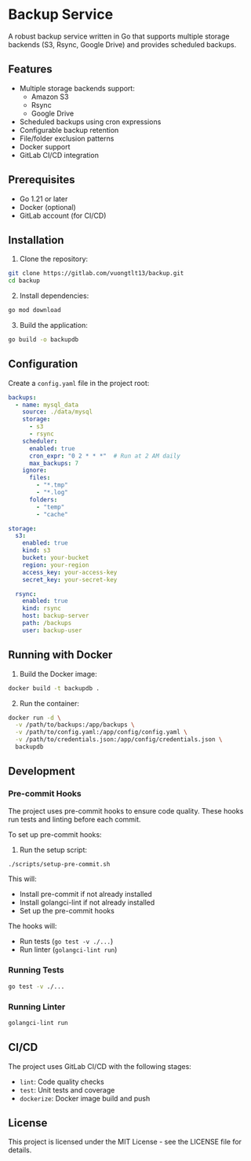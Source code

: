 # Backup Service

A robust backup service written in Go that supports multiple storage backends (S3, Rsync, Google Drive) and provides scheduled backups.

## Features

- Multiple storage backends support:
  - Amazon S3
  - Rsync
  - Google Drive
- Scheduled backups using cron expressions
- Configurable backup retention
- File/folder exclusion patterns
- Docker support
- GitLab CI/CD integration

## Prerequisites

- Go 1.21 or later
- Docker (optional)
- GitLab account (for CI/CD)

## Installation

1. Clone the repository:
```bash
git clone https://gitlab.com/vuongtlt13/backup.git
cd backup
```

2. Install dependencies:
```bash
go mod download
```

3. Build the application:
```bash
go build -o backupdb
```

## Configuration

Create a `config.yaml` file in the project root:

```yaml
backups:
  - name: mysql_data
    source: ./data/mysql
    storage:
      - s3
      - rsync
    scheduler:
      enabled: true
      cron_expr: "0 2 * * *"  # Run at 2 AM daily
      max_backups: 7
    ignore:
      files:
        - "*.tmp"
        - "*.log"
      folders:
        - "temp"
        - "cache"

storage:
  s3:
    enabled: true
    kind: s3
    bucket: your-bucket
    region: your-region
    access_key: your-access-key
    secret_key: your-secret-key

  rsync:
    enabled: true
    kind: rsync
    host: backup-server
    path: /backups
    user: backup-user
```

## Running with Docker

1. Build the Docker image:
```bash
docker build -t backupdb .
```

2. Run the container:
```bash
docker run -d \
  -v /path/to/backups:/app/backups \
  -v /path/to/config.yaml:/app/config/config.yaml \
  -v /path/to/credentials.json:/app/config/credentials.json \
  backupdb
```

## Development

### Pre-commit Hooks

The project uses pre-commit hooks to ensure code quality. These hooks run tests and linting before each commit.

To set up pre-commit hooks:

1. Run the setup script:
```bash
./scripts/setup-pre-commit.sh
```

This will:
- Install pre-commit if not already installed
- Install golangci-lint if not already installed
- Set up the pre-commit hooks

The hooks will:
- Run tests (`go test -v ./...`)
- Run linter (`golangci-lint run`)

### Running Tests

```bash
go test -v ./...
```

### Running Linter

```bash
golangci-lint run
```

## CI/CD

The project uses GitLab CI/CD with the following stages:
- `lint`: Code quality checks
- `test`: Unit tests and coverage
- `dockerize`: Docker image build and push

## License

This project is licensed under the MIT License - see the LICENSE file for details. 